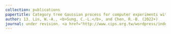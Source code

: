 ```yaml
---
collection: publications
papertitle: Category tree Gaussian process for computer experiments with many-category qualitative factors and application to cooling system design
author: 13. Lin, W.-A., <b>Sung, C.-L.</b>, and Chen, R.-B. (2022+)
journal: under revision. <a href="http://www.cips.org.tw/wordpress/index.php/2022/08/04/prize-111/"> [C. Z. Wei Memorial Award from CIPS] </a>
---
```

